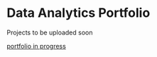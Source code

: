 # Data Analytics Portfolio

Projects to be uploaded soon<br/>

[portfolio in progress](https://ceeeztheday.github.io/cesar-portfolio/)
